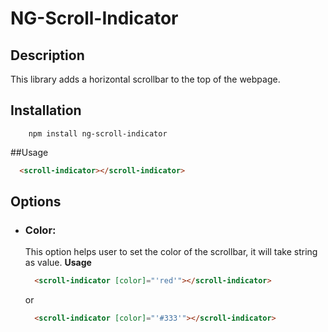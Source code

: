 # NG-Scroll-Indicator

## Description
This library adds a horizontal scrollbar to the top of the webpage.

## Installation

```node
    npm install ng-scroll-indicator
```
##Usage
  ```html
    <scroll-indicator></scroll-indicator>
  ```
## Options
* ### Color:
  This option helps user to set the color of the scrollbar, it will take string as value.
  **Usage**
  ```html
    <scroll-indicator [color]="'red'"></scroll-indicator>
  ```
  or
  ```html
    <scroll-indicator [color]="'#333'"></scroll-indicator>
  ```